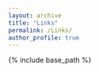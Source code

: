 ```yaml
---
layout: archive
title: "Links"
permalink: /Links/
author_profile: true
---
```


{% include base_path %}
